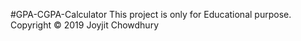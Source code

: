 #GPA-CGPA-Calculator
This project is only for Educational purpose. Copyright © 2019 Joyjit Chowdhury
